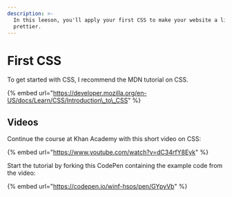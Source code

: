 ```yaml
---
description: >-
  In this leeson, you'll apply your first CSS to make your website a little
  prettier.
---
```


# First CSS

To get started with CSS, I recommend the MDN tutorial on CSS.

{% embed url="https://developer.mozilla.org/en-US/docs/Learn/CSS/Introduction\_to\_CSS" %}

## Videos

Continue the course at Khan Academy with this short video on CSS:

{% embed url="https://www.youtube.com/watch?v=dC34rfY8Eyk" %}

Start the tutorial by forking this CodePen containing the example code from the video:

{% embed url="https://codepen.io/winf-hsos/pen/GYpyVb" %}

